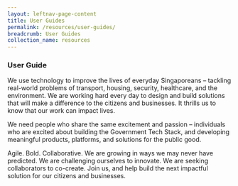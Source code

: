 ```yaml
---
layout: leftnav-page-content
title: User Guides
permalink: /resources/user-guides/
breadcrumb: User Guides
collection_name: resources
---
```

<h3>User Guide</h3>

<p>We use technology to improve the lives of everyday Singaporeans – tackling real-world problems of transport, housing, security, healthcare, and the environment. We are working hard every day to design and build solutions that will make a difference to the citizens and businesses. It thrills us to know that our work can impact lives.</p>

<p>We need people who share the same excitement and passion – individuals who are excited about building the Government Tech Stack, and developing meaningful products, platforms, and solutions for the public good.</p>

<p>Agile. Bold. Collaborative. We are growing in ways we may never have predicted. We are challenging ourselves to innovate. We are seeking collaborators to co-create. Join us, and help build the next impactful solution for our citizens and businesses.</p>
